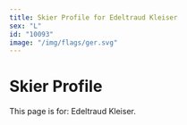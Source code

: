 ```yaml
---
title: Skier Profile for Edeltraud Kleiser
sex: "L"
id: "10093"
image: "/img/flags/ger.svg" 
---
```


# Skier Profile

This page is for: Edeltraud Kleiser.
    